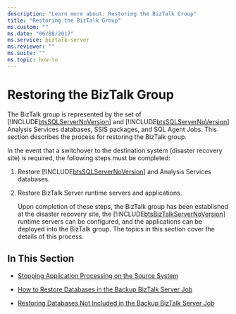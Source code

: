 ```yaml
---
description: "Learn more about: Restoring the BizTalk Group"
title: "Restoring the BizTalk Group"
ms.custom: ""
ms.date: "06/08/2017"
ms.service: biztalk-server
ms.reviewer: ""
ms.suite: ""
ms.topic: how-to
---
```

# Restoring the BizTalk Group
The BizTalk group is represented by the set of [!INCLUDE[btsSQLServerNoVersion](../includes/btssqlservernoversion-md.md)] and [!INCLUDE[btsSQLServerNoVersion](../includes/btssqlservernoversion-md.md)] Analysis Services databases, SSIS packages, and SQL Agent Jobs. This section describes the process for restoring the BizTalk group.  
  
 In the event that a switchover to the destination system (disaster recovery site) is required, the following steps must be completed:  
  
1. Restore [!INCLUDE[btsSQLServerNoVersion](../includes/btssqlservernoversion-md.md)] and Analysis Services databases.  
  
2. Restore BizTalk Server runtime servers and applications.  
  
   Upon completion of these steps, the BizTalk group has been established at the disaster recovery site, the [!INCLUDE[btsBizTalkServerNoVersion](../includes/btsbiztalkservernoversion-md.md)] runtime servers can be configured, and the applications can be deployed into the BizTalk group. The topics in this section cover the details of this process.  
  
## In This Section  
  
-   [Stopping Application Processing on the Source System](../technical-guides/stopping-application-processing-on-the-source-system.md)  
  
-   [How to Restore Databases in the Backup BizTalk Server Job](../technical-guides/how-to-restore-databases-in-the-backup-biztalk-server-job.md)  
  
-   [Restoring Databases Not Included in the Backup BizTalk Server Job](../technical-guides/restoring-databases-not-included-in-the-backup-biztalk-server-job.md)
